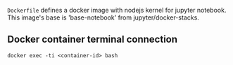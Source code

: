 `Dockerfile` defines a docker image with nodejs kernel for jupyter notebook.
This image's base is 'base-notebook' from jupyter/docker-stacks.

## Docker container terminal connection
`docker exec -ti <container-id> bash`